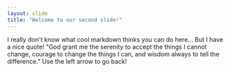 ```yaml
---
layout: slide
title: "Welcome to our second slide!"
---
```

I really don't know what cool markdown thinks you can do here... But I have a nice quote!
"God grant me the serenity to accept the things I cannot change, courage to change the things I can, and wisdom always to tell the difference."
Use the left arrow to go back!